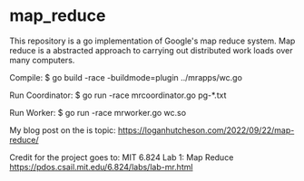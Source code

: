 # map_reduce

This repository is a go implementation of Google's map reduce system.
Map reduce is a abstracted approach to carrying out distributed work loads over many computers.

Compile:
$ go build -race -buildmode=plugin ../mrapps/wc.go

Run Coordinator:
$ go run -race mrcoordinator.go pg-*.txt

Run Worker:
$ go run -race mrworker.go wc.so


My blog post on the is topic:
https://loganhutcheson.com/2022/09/22/map-reduce/


Credit for the project goes to:
MIT 6.824 Lab 1: Map Reduce
https://pdos.csail.mit.edu/6.824/labs/lab-mr.html
